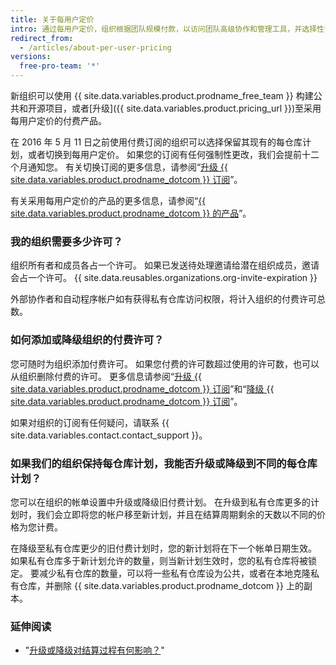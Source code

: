 ```yaml
---
title: 关于每用户定价
intro: 通过每用户定价，组织根据团队规模付款，以访问团队高级协作和管理工具，并选择性访问安全、合规和部署控件。
redirect_from:
  - /articles/about-per-user-pricing
versions:
  free-pro-team: '*'
---
```


新组织可以使用 {{ site.data.variables.product.prodname_free_team }} 构建公共和开源项目，或者[升级]({{ site.data.variables.product.pricing_url }})至采用每用户定价的付费产品。

在 2016 年 5 月 11 日之前使用付费订阅的组织可以选择保留其现有的每仓库计划，或者切换到每用户定价。 如果您的订阅有任何强制性更改，我们会提前十二个月通知您。 有关切换订阅的更多信息，请参阅“[升级 {{ site.data.variables.product.prodname_dotcom }} 订阅](/articles/upgrading-your-github-subscription)”。

有关采用每用户定价的产品的更多信息，请参阅“[{{ site.data.variables.product.prodname_dotcom }} 的产品](/articles/githubs-products)”。

### 我的组织需要多少许可？

组织所有者和成员各占一个许可。 如果已发送待处理邀请给潜在组织成员，邀请会占一个许可。 {{ site.data.reusables.organizations.org-invite-expiration }}

外部协作者和自动程序帐户如有获得私有仓库访问权限，将计入组织的付费许可总数。

### 如何添加或降级组织的付费许可？

您可随时为组织添加付费许可。 如果您付费的许可数超过使用的许可数，也可以从组织删除付费的许可。 更多信息请参阅“[升级 {{ site.data.variables.product.prodname_dotcom }} 订阅](/articles/upgrading-your-github-subscription)”和“[降级 {{ site.data.variables.product.prodname_dotcom }} 订阅](/articles/downgrading-your-github-subscription)”。

如果对组织的订阅有任何疑问，请联系 {{ site.data.variables.contact.contact_support }}。

### 如果我们的组织保持每仓库计划，我能否升级或降级到不同的每仓库计划？

您可以在组织的帐单设置中升级或降级旧付费计划。 在升级到私有仓库更多的计划时，我们会立即将您的帐户移至新计划，并且在结算周期剩余的天数以不同的价格为您计费。

在降级至私有仓库更少的旧付费计划时，您的新计划将在下一个帐单日期生效。 如果私有仓库多于新计划允许的数量，则当新计划生效时，您的私有仓库将被锁定。 要减少私有仓库的数量，可以将一些私有仓库设为公共，或者在本地克隆私有仓库，并删除 {{ site.data.variables.product.prodname_dotcom }} 上的副本。

### 延伸阅读

- "[升级或降级对结算过程有何影响？](/articles/how-does-upgrading-or-downgrading-affect-the-billing-process)"
